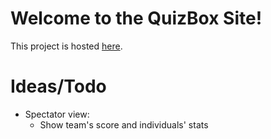 # Welcome to the QuizBox Site!
This project is hosted [here](https://www.quizbox.app).

# Ideas/Todo
- Spectator view:
	- Show team's score and individuals' stats
